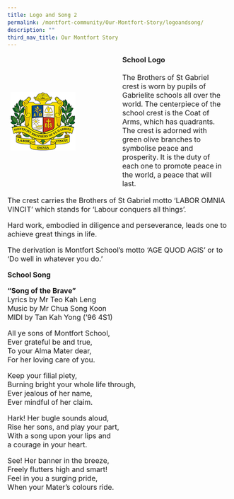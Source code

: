 ```yaml
---
title: Logo and Song 2
permalink: /montfort-community/Our-Montfort-Story/logoandsong/
description: ""
third_nav_title: Our Montfort Story
---
```

<table width="100%"><thead><tr><td style="border-color:white" width="50%"><img src="/images/school_crest.png"></td><td style="border-color:white; font-size:16px;"><strong>School Logo</strong><br><br>The Brothers of St Gabriel crest is worn by pupils of Gabrielite schools all over the world. The centerpiece of the school crest is the Coat of Arms, which has quadrants. The crest is adorned with green olive branches to symbolise peace and prosperity. It is the duty of each one to promote peace in the world, a peace that will last.</td></tr></thead></table>

<div style="font-size:16px">
The crest carries the Brothers of St Gabriel motto ‘LABOR OMNIA VINCIT’ which stands for ‘Labour conquers all things’.

Hard work, embodied in diligence and perseverance, leads one to achieve great things in life.

The derivation is Montfort School’s motto ‘AGE QUOD AGIS’ or to ‘Do well in whatever you do.’

<strong>School Song</strong>

<strong>“Song of the Brave”</strong> 
<br>Lyrics by Mr Teo Kah Leng     
Music by Mr Chua Song Koon    
MIDI by Tan Kah Yong (’96 4S1)   

All ye sons of Montfort School,   
Ever grateful be and true,   
To your Alma Mater dear,   
For her loving care of you.   

Keep your filial piety,   
Burning bright your whole life through,   
Ever jealous of her name,   
Ever mindful of her claim.

Hark! Her bugle sounds aloud,   
Rise her sons, and play your part,   
With a song upon your lips and   
a courage in your heart.

See! Her banner in the breeze,   
Freely flutters high and smart!   
Feel in you a surging pride,   
When your Mater’s colours ride.
</div>